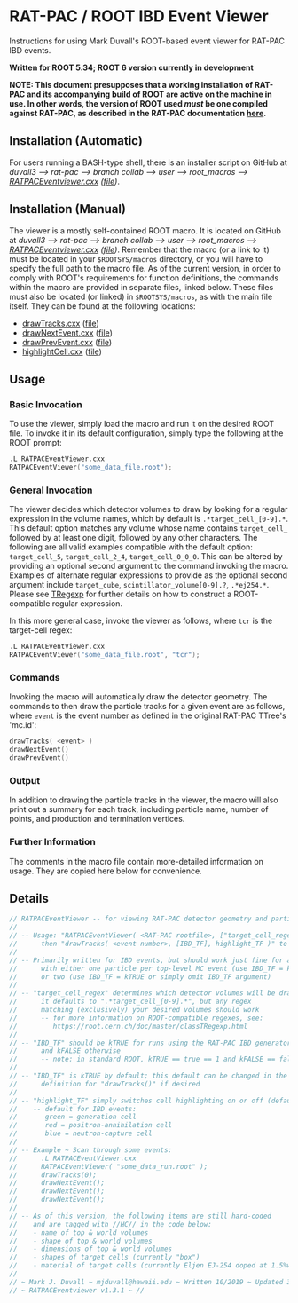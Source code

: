 RAT-PAC / ROOT IBD Event Viewer
=======================================

Instructions for using Mark Duvall's ROOT-based event viewer for RAT-PAC IBD events.

**Written for ROOT 5.34; ROOT 6 version currently in development**

**NOTE: This document presupposes that a working installation of RAT-PAC and its accompanying build of ROOT are active on the machine in use. In other words, the version of ROOT used _must_ be one compiled against RAT-PAC, as described in the RAT-PAC documentation [here](https://rat.readthedocs.io/en/latest/installation.html).**


Installation (Automatic)
--------------------------

For users running a BASH-type shell, there is an installer script on GitHub at *duvall3 --> rat-pac --> branch collab --> user --> root_macros --> [RATPACEventviewer.cxx](https://github.com/duvall3/rat-pac/blob/collab/user/shell_scripts/RPEV_Installer.sh) ([file](https://github.com/duvall3/rat-pac/raw/collab/user/shell_scripts/RPEV_Installer.sh))*.


Installation (Manual)
--------------------------

The viewer is a mostly self-contained ROOT macro. It is located on GitHub at *duvall3 --> rat-pac --> branch collab --> user --> root_macros --> [RATPACEventviewer.cxx](https://github.com/duvall3/rat-pac/blob/collab/user/root_macros/RATPACEventViewer.cxx) ([file](https://github.com/duvall3/rat-pac/raw/collab/user/root_macros/RATPACEventViewer.cxx))*.
Remember that the macro (or a link to it) must be located in your `$ROOTSYS/macros` directory, or you will have to specify the full path to the macro file.
As of the current version, in order to comply with ROOT's requirements for function definitions, the commands within the macro are provided in separate files, linked below.
These files must also be located (or linked) in `$ROOTSYS/macros`, as with the main file itself.
They can be found at the following locations:
* [drawTracks.cxx](https://github.com/duvall3/rat-pac/blob/collab/user/root_macros/drawTracks.cxx) ([file](https://github.com/duvall3/rat-pac/raw/collab/user/root_macros/drawTracks.cxx))
* [drawNextEvent.cxx](https://github.com/duvall3/rat-pac/blob/collab/user/root_macros/drawNextEvent.cxx) ([file](https://github.com/duvall3/rat-pac/raw/collab/user/root_macros/drawNextEvent.cxx))
* [drawPrevEvent.cxx](https://github.com/duvall3/rat-pac/blob/collab/user/root_macros/drawPrevEvent.cxx) ([file](https://github.com/duvall3/rat-pac/raw/collab/user/root_macros/drawPrevEvent.cxx))
* [highlightCell.cxx](https://github.com/duvall3/rat-pac/blob/collab/user/root_macros/highlightCells.cxx) ([file](https://raw.githubusercontent.com/duvall3/rat-pac/collab/user/root_macros/highlightCells.cxx))


Usage
--------------

### Basic Invocation

To use the viewer, simply load the macro and run it on the desired ROOT file.  To invoke it in its default configuration, simply type the following at the ROOT prompt:

```cpp
.L RATPACEventViewer.cxx
RATPACEventViewer("some_data_file.root");
```
### General Invocation

The viewer decides which detector volumes to draw by looking for a regular expression in the volume names, which by default is `.*target_cell_[0-9].*`.
This default option matches any volume whose name contains `target_cell_` followed by at least one digit, followed by any other characters.
The following are all valid examples compatible with the default option: `target_cell_5`, `target_cell_2_4`, `target_cell_0_0_0`.
This can be altered by providing an optional second argument to the command invoking the macro.
Examples of alternate regular expressions to provide as the optional second argument include `target_cube`, `scintillator_volume[0-9].?`, `.*ej254.*`.
Please see [TRegexp](https://root.cern.ch/doc/master/classTRegexp.html) for further details on how to construct a ROOT-compatible regular expression.

In this more general case, invoke the viewer as follows, where `tcr` is the target-cell regex:

```cpp
.L RATPACEventViewer.cxx
RATPACEventViewer("some_data_file.root", "tcr");
```

### Commands

Invoking the macro will automatically draw the detector geometry. The commands to then draw the particle tracks for a given event are as follows, where `event` is the event number as defined in the original RAT-PAC TTree's 'mc.id':

```cpp
drawTracks( <event> )
drawNextEvent()
drawPrevEvent()
```

### Output

In addition to drawing the particle tracks in the viewer, the macro will also print out a summary for each track, including particle name, number of points, and production and termination vertices.

### Further Information

The comments in the macro file contain more-detailed information on usage. They are copied here below for convenience.


Details
--------------------

```cpp
// RATPACEventViewer -- for viewing RAT-PAC detector geometry and particle tracks in ROOT
//
// -- Usage: "RATPACEventViewer( <RAT-PAC rootfile>, ["target_cell_regex"] )" to draw detector;
//      then "drawTracks( <event number>, [IBD_TF], highlight_TF )" to draw tracks for a given event
//
// -- Primarily written for IBD events, but should work just fine for anything
//      with either one particle per top-level MC event (use IBD_TF = kFALSE)
//      or two (use IBD_TF = kTRUE or simply omit IBD_TF argument)
//
// -- "target_cell_regex" determines which detector volumes will be drawn;
//      it defaults to ".*target_cell_[0-9].*", but any regex
//      matching (exclusively) your desired volumes should work
//      -- for more information on ROOT-compatible regexes, see:
//         https://root.cern.ch/doc/master/classTRegexp.html
//
// -- "IBD_TF" should be kTRUE for runs using the RAT-PAC IBD generator builtin
//      and kFALSE otherwise
//      -- note: in standard ROOT, kTRUE == true == 1 and kFALSE == false == 0
//
// -- "IBD_TF" is kTRUE by default; this default can be changed in the function
//      definition for "drawTracks()" if desired
//
// -- "highlight_TF" simply switches cell highlighting on or off (default is on)
//    -- default for IBD events:
//       green = generation cell
//       red = positron-annihilation cell
//       blue = neutron-capture cell
//
// -- Example ~ Scan through some events:
//      .L RATPACEventViewer.cxx
//      RATPACEventViewer( "some_data_run.root" );
//      drawTracks(0);
//      drawNextEvent();
//      drawNextEvent();
//      drawNextEvent();
//
// -- As of this version, the following items are still hard-coded
//    and are tagged with //HC// in the code below:
//    - name of top & world volumes
//    - shape of top & world volumes
//    - dimensions of top & world volumes
//    - shapes of target cells (currently "box")
//    - material of target cells (currently Eljen EJ-254 doped at 1.5%wt Li-6)
//
// ~ Mark J. Duvall ~ mjduvall@hawaii.edu ~ Written 10/2019 ~ Updated 3/2020 ~ //
// ~ RATPACEventviewer v1.3.1 ~ //
```
